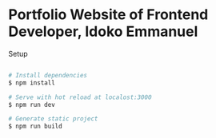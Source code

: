 # Portfolio Website of Frontend Developer, Idoko Emmanuel


Setup 
```bash

# Install dependencies
$ npm install

# Serve with hot reload at localost:3000
$ npm run dev

# Generate static project
$ npm run build


```